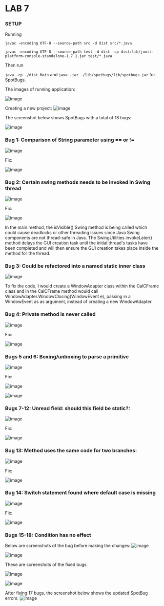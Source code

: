 # LAB 7

### SETUP

Running

`javac -encoding UTF-8 --source-path src -d dist src/*.java.`

`javac -encoding UTF-8 --source-path test -d dist -cp dist:lib/junit-platform-console-standalone-1.7.1.jar test/*.java`

Then run

`java -cp ./dist Main` and `java -jar ./lib/spotbugs/lib/spotbugs.jar` for SpotBugs.


The images of running application:

![image](./assets/RunningApplication.png)

Creating a new project:
![image](./assets/TestSetup.png)


The screenshot below shows SpotBugs with a total of 18 bugs:

![image](./assets/Errors.png)


### Bug 1: Comparison of String parameter using == or !=

![image](./assets/Bug1.png)

Fix:

![image](./assets/Fix1.png)


### Bug 2: Certain swing methods needs to be invoked in Swing thread

![image](./assets/Bug2.png)

Fix:

![image](./assets/Fix2.png)

In the main method, the isVisible() Swing method is being called which could cause deadlocks or other threading issues since Java Swing components are not thread-safe in Java. The SwingUtilities.invokeLater() method delays the GUI creation task until the initial thread's tasks have been completed and will then ensure the GUI creation takes place inside the method for the thread.


### Bug 3: Could be refactored into a named static inner class

![image](./assets/Bug3.png)

To fix the code, I would create a WindowAdapter class within the CalCFrame class and in the CalCFrame method would call WindowAdapter.WindowClosing(WindowEvent e), passing in a WindowEvent as as argument, instead of creating a new WindowAdapter.

### Bug 4: Private method is never called

![image](./assets/Bug4.png)

Fix:

![image](./assets/Fix4.png)

### Bugs 5 and 6: Boxing/unboxing to parse a primitive

![image](./assets/Bug5.png)

Fix:

![image](./assets/fix5a.png)

![image](./assets/fix5b.png)

### Bugs 7-12: Unread field: should this field be static?:
![image](./assets/Bug7to12.png)

Fix:

![image](./assets/fix7to12.png)

### Bug 13: Method uses the same code for two branches:

![image](./assets/Bug13.png)

Fix:

![image](./assets/fix13.png)


### Bug 14: Switch statement found where default case is missing
![image](./assets/Bug14.png)

Fix:

![image](./assets/fix14.png)

### Bugs 15-18: Condition has no effect
Below are screenshots of the bug before making the changes:
![image](./assets/Bug15to18a.png)

![image](./assets/Bug15to18b.png)

These are screenshots of the fixed bugs.

![image](./assets/fix15to18a.png)

![image](./assets/Bug15to18b.png)

After fixing 17 bugs, the screenshot below shows the updated SpotBug errors:
![image](./assets/Bug17.png)
